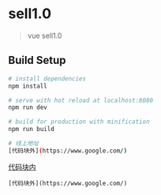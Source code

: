# sell1.0

> vue sell1.0

## Build Setup

``` bash
# install dependencies
npm install

# serve with hot reload at localhost:8080
npm run dev

# build for production with minification
npm run build

# 线上地址
[代码块外](https://www.google.com/)

```
[代码块内](https://www.google.com/)
```
[代码块外](https://www.google.com/)









